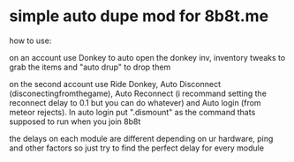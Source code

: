 # simple auto dupe mod for 8b8t.me 

how to use:

on an account use Donkey to auto open the donkey inv, inventory tweaks to grab the items and "auto drup" to drop them

on the second account use Ride Donkey, Auto Disconnect (disconectingfromthegame), Auto Reconnect (i recommand setting the reconnect delay to 0.1 but you can do whatever) and Auto login (from meteor rejects). In auto login put ".dismount" as the command thats supposed to run when you join 8b8t

the delays on each module are different depending on ur hardware, ping and other factors so just try to find the perfect delay for every module

